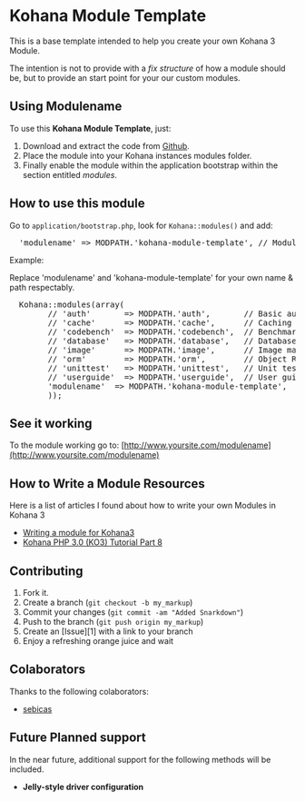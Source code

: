 Kohana Module Template
======================

This is a base template intended to help you create your own Kohana 3 Module.

The intention is not to provide with a *fix structure* of how a module should be, but to provide an start point for your our custom modules.

Using Modulename
----------------

To use this **Kohana Module Template**, just:

1. Download and extract the code from [Github](https://github.com/sebicas/kohana-module-template).
2. Place the module into your Kohana instances modules folder.
3. Finally enable the module within the application bootstrap within the section entitled _modules_.

How to use this module
----------------------

Go to `application/bootstrap.php`, look for `Kohana::modules()` and add:

<pre>
  'modulename' => MODPATH.'kohana-module-template', // Module Name & Path can be diferent if you like
</pre>

Example:

Replace 'modulename' and 'kohana-module-template' for your own name & path respectably.

<pre>
  Kohana::modules(array(
        // 'auth'       => MODPATH.'auth',       // Basic authentication
        // 'cache'      => MODPATH.'cache',      // Caching with multiple backends
        // 'codebench'  => MODPATH.'codebench',  // Benchmarking tool
        // 'database'   => MODPATH.'database',   // Database access
        // 'image'      => MODPATH.'image',      // Image manipulation
        // 'orm'        => MODPATH.'orm',        // Object Relationship Mapping
        // 'unittest'   => MODPATH.'unittest',   // Unit testing
        // 'userguide'  => MODPATH.'userguide',  // User guide and API documentation
        'modulename'  => MODPATH.'kohana-module-template',  // Add Module Name & Path
        ));
</pre>

See it working
--------------

To the module working go to:
[http://www.yoursite.com/modulename](http://www.yoursite.com/modulename)

How to Write a Module Resources
-------------------------------

Here is a list of articles I found about how to write your own Modules in Kohana 3

* [Writing a module for Kohana3](http://query7.com/writing-a-module-for-kohana3)
* [Kohana PHP 3.0 (KO3) Tutorial Part 8](http://www.dealtaker.com/blog/2010/04/30/kohana-php-3-0-ko3-tutorial-part-8/)

Contributing
------------

1. Fork it.
2. Create a branch (`git checkout -b my_markup`)
3. Commit your changes (`git commit -am "Added Snarkdown"`)
4. Push to the branch (`git push origin my_markup`)
5. Create an [Issue][1] with a link to your branch
6. Enjoy a refreshing orange juice and wait

Colaborators
------------

Thanks to the following colaborators:

* [sebicas](https://github.com/sebicas)

Future Planned support
----------------------

In the near future, additional support for the following methods will be included.

* **Jelly-style driver configuration**
